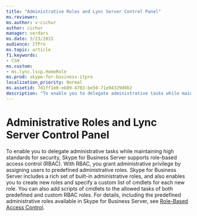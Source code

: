 ```yaml
---
title: "Administrative Roles and Lync Server Control Panel"
ms.reviewer: 
ms.author: v-cichur
author: cichur
manager: serdars
ms.date: 3/23/2015
audience: ITPro
ms.topic: article
f1.keywords:
- CSH
ms.custom:
- ms.lync.lscp.HomeRole
ms.prod: skype-for-business-itpro
localization_priority: Normal
ms.assetid: 7d1ff1e0-eb89-4703-be50-71e94329d8b2
description: "To enable you to delegate administrative tasks while maintaining high standards for security, Skype for Business Server supports role-based access control (RBAC). With RBAC, you grant administrative privilege by assigning users to predefined administrative roles. Skype for Business Server includes a rich set of built-in administrative roles, and also enables you to create new roles and specify a custom list of cmdlets for each new role. You can also add scripts of cmdlets to the allowed tasks of both predefined and custom RBAC roles. For details, including the predefined administrative roles available in Skype for Business Server, see Role-Based Access Control."
---
```


# Administrative Roles and Lync Server Control Panel

To enable you to delegate administrative tasks while maintaining high standards for security, Skype for Business Server supports role-based access control (RBAC). With RBAC, you grant administrative privilege by assigning users to predefined administrative roles. Skype for Business Server includes a rich set of built-in administrative roles, and also enables you to create new roles and specify a custom list of cmdlets for each new role. You can also add scripts of cmdlets to the allowed tasks of both predefined and custom RBAC roles. For details, including the predefined administrative roles available in Skype for Business Server, see [Role-Based Access Control](/previous-versions/office/lync-server-2013/lync-server-2013-planning-for-role-based-access-control).
